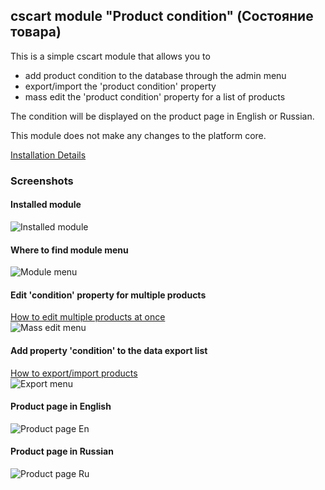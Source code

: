 ## cscart module "Product condition" (Состояние товара)

This is a simple cscart module that allows you to
- add product condition to the database through the admin menu
- export/import the 'product condition' property 
- mass edit the 'product condition' property for a list of products

The condition will be displayed on the product page in English or Russian.

This module does not make any changes to the platform core.

[Installation Details](https://www.cs-cart.ru/docs/latest/user_guide/addons/1manage_addons.html#id2)

### Screenshots

#### Installed module
![Installed module](https://i.ibb.co/WDMsTQ7/Screenshot-2020-02-09-Add-ons-Manage-add-ons-Administration-panel.png "Installed module")

#### Where to find module menu
![Module menu](https://i.ibb.co/LNMFKYk/Screenshot.png "Where to find module menu")

#### Edit 'condition' property for multiple products
[How to edit multiple products at once](https://docs.cs-cart.com/latest/user_guide/manage_products/products/add_product.html#editing-multiple-products-at-once)<br>
![Mass edit menu](https://i.ibb.co/tHWgksG/Screenshot-2020-02-09-Products-Products-Administration-panel.png "Edit 'condition' property for multiple products")

#### Add property 'condition' to the data export list
[How to export/import products](https://docs.cs-cart.com/latest/user_guide/manage_products/import_export/index.html)<br>
![Export menu](https://i.ibb.co/pRqTw7Y/Screenshot-2020-02-09-Administration-Export-data-Administration-panel.png "Add property 'condition' to the data export list")

#### Product page in English
![Product page En](https://i.ibb.co/PT9NgQC/Screenshot-1.png "Page in English")

#### Product page in Russian
![Product page Ru](https://i.ibb.co/wcPNZnY/Screenshot-2.png "Page in Russian")
